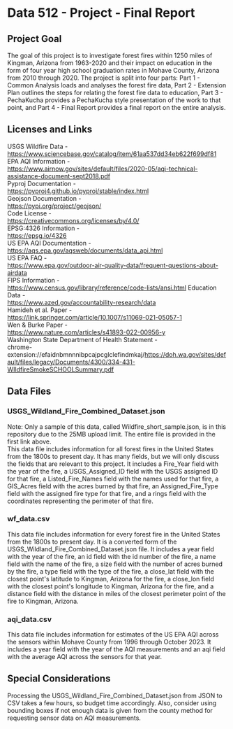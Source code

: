 # Data 512 - Project - Final Report
## Project Goal
The goal of this project is to investigate forest fires within 1250 miles of Kingman, Arizona from 1963-2020 and their impact on education in the form of four year high school graduation rates in Mohave County, Arizona from 2010 through 2020. The project is split into four parts: Part 1 - Common Analysis loads and analyses the forest fire data, Part 2 - Extension Plan outlines the steps for relating the forest fire data to education, Part 3 - PechaKucha provides a PechaKucha style presentation of the work to that point, and Part 4 - Final Report provides a final report on the entire analysis. 
## Licenses and Links
USGS Wildfire Data -  
https://www.sciencebase.gov/catalog/item/61aa537dd34eb622f699df81  
EPA AQI Information -  
https://www.airnow.gov/sites/default/files/2020-05/aqi-technical-assistance-document-sept2018.pdf  
Pyproj Documentation -  
https://pyproj4.github.io/pyproj/stable/index.html  
Geojson Documentation -  
https://pypi.org/project/geojson/  
Code License -  
https://creativecommons.org/licenses/by/4.0/  
EPSG:4326 Information -  
https://epsg.io/4326  
US EPA AQI Documentation -  
https://aqs.epa.gov/aqsweb/documents/data_api.html  
US EPA FAQ -  
https://www.epa.gov/outdoor-air-quality-data/frequent-questions-about-airdata  
FIPS Information -  
https://www.census.gov/library/reference/code-lists/ansi.html
Education Data -  
https://www.azed.gov/accountability-research/data  
Hamideh et al. Paper -  
https://link.springer.com/article/10.1007/s11069-021-05057-1  
Wen & Burke Paper -  
https://www.nature.com/articles/s41893-022-00956-y  
Washington State Department of Health Statement -  
chrome-extension://efaidnbmnnnibpcajpcglclefindmkaj/https://doh.wa.gov/sites/default/files/legacy/Documents/4300/334-431-WIldfireSmokeSCHOOLSummary.pdf  
## Data Files
### USGS_Wildland_Fire_Combined_Dataset.json
Note: Only a sample of this data, called Wildfire_short_sample.json, is in this repository due to the 25MB upload limit. The entire file is provided in the first link above.  
This data file includes information for all forest fires in the United States from the 1800s to present day. It has many fields, but we will only discuss the fields that are relevant to this project. It includes a Fire_Year field with the year of the fire, a USGS_Assigned_ID field with the USGS assigned ID for that fire, a Listed_Fire_Names field with the names used for that fire, a GIS_Acres field with the acres burned by that fire, an Assigned_Fire_Type field with the assigned fire type for that fire, and a rings field with the coordinates representing the perimeter of that fire.
### wf_data.csv
This data file includes information for every forest fire in the United States from the 1800s to present day. It is a converted form of the USGS_Wildland_Fire_Combined_Dataset.json file. It includes a year field with the year of the fire, an id field with the id number of the fire, a name field with the name of the fire, a size field with the number of acres burned by the fire, a type field with the type of the fire, a close_lat field with the closest point's latitude to Kingman, Arizona for the fire, a close_lon field with the closest point's longitude to Kingman, Arizona for the fire, and a distance field with the distance in miles of the closest perimeter point of the fire to Kingman, Arizona.
### aqi_data.csv
This data file includes information for estimates of the US EPA AQI across the sensors within Mohave County from 1996 through October 2023. It includes a year field with the year of the AQI measurements and an aqi field with the average AQI across the sensors for that year.
## Special Considerations
Processing the USGS_Wildland_Fire_Combined_Dataset.json from JSON to CSV takes a few hours, so budget time accordingly. Also, consider using bounding boxes if not enough data is given from the county method for requesting sensor data on AQI measurements.
